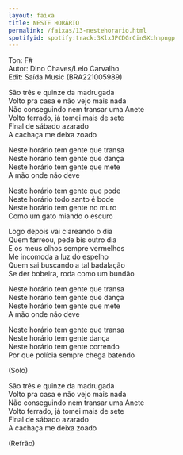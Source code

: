 ```yaml
---
layout: faixa
title: NESTE HORÁRIO
permalink: /faixas/13-nestehorario.html
spotifyid: spotify:track:3KlxJPCDGrCinSXchnpngp
---
```

 
<p>Ton: F# 
<br>  
Autor: Dino Chaves/Lelo Carvalho
<br>
Edit: Saída Music (BRA221005989)</p> 
 
 
<p>São três e quinze da madrugada
<br>
Volto pra casa e não vejo mais nada
<br>
Não conseguindo  nem transar uma Anete
<br>
Volto ferrado, já tomei mais de sete
<br>
Final de sábado azarado
<br>
A cachaça me deixa zoado</p>
 
<p>Neste horário tem gente que transa
<br>
Neste horário tem gente que dança
<br>
Neste horário tem gente que mete
<br>
A mão onde não deve</p>
 
<p>Neste horário tem gente que pode
<br>
Neste horário todo santo é bode
<br>
Neste horário tem gente no muro
<br>
Como um gato miando o escuro</p>
 
<p>Logo depois vai clareando o dia
<br>
Quem farreou, pede bis outro dia
<br>
E os meus olhos sempre vermelhos
<br>
Me incomoda a luz do espelho
<br>
Quem sai buscando a tal badalação
<br>
Se der bobeira, roda como um bundão</p>
 
<p>Neste horário tem gente que transa
<br>
Neste horário tem gente que dança
<br>
Neste horário tem gente que mete
<br>
A mão onde não deve</p>
 
<p>Neste horário tem gente que transa
<br>
Neste horário tem gente dança
<br>
Neste horário tem gente correndo
<br>
Por que polícia sempre chega batendo</p>
 
(Solo)
 
<p>São três e quinze da madrugada                                                                                   
<br>
Volto pra casa e não vejo mais nada
<br>
Não conseguindo  nem transar uma Anete
<br>
Volto ferrado, já tomei mais de sete
<br>
Final de sábado azarado
<br>
A cachaça me deixa zoado</p>
 
(Refrão)